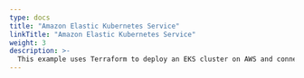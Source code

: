 ```yaml
---
type: docs
title: "Amazon Elastic Kubernetes Service"
linkTitle: "Amazon Elastic Kubernetes Service"
weight: 3
description: >-
  This example uses Terraform to deploy an EKS cluster on AWS and connect it to Azure with Azure Arc.
---
```

